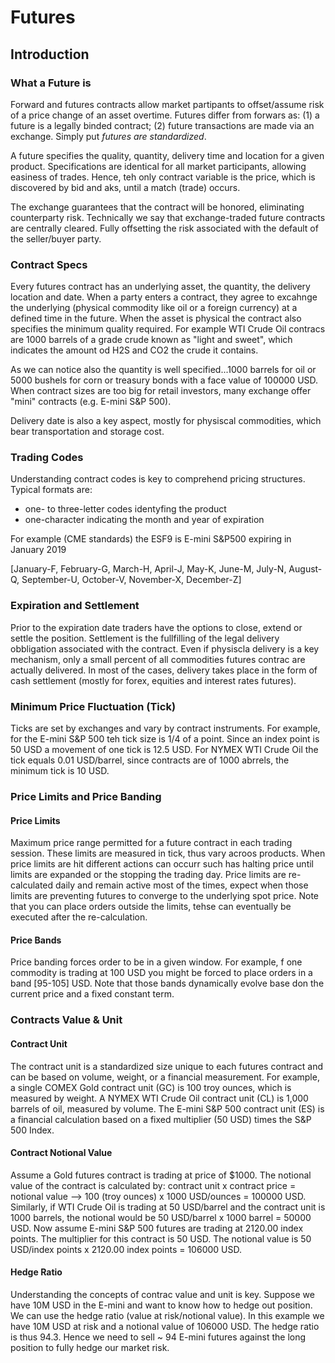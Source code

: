 # Futures

## Introduction

### What a Future is

Forward and futures contracts allow market partipants to offset/assume risk of a price change of an asset overtime. Futures differ from forwars as: (1) a future is a legally binded contract; (2) future transactions are made via an exchange. Simply put *futures are standardized*. 

A future specifies the quality, quantity, delivery time and location for a given product. Specifications are identical for all market participants, allowing easiness of trades. Hence, teh only contract variable is the price, which is discovered by bid and aks, until a match (trade) occurs.

The exchange guarantees that the contract will be honored, eliminating counterparty risk. Technically we say that exchange-traded future contracts are centrally cleared. Fully offsetting the risk associated with the default of the seller/buyer party.

### Contract Specs

Every futures contract has an underlying asset, the quantity, the delivery location and date. When a party enters a contract, they agree to excahnge the underlying (physical commodity like oil or a foreign currency) at a defined time in the future. When the asset is physical the contract also specifies the minimum quality required. For example WTI Crude Oil contracs are 1000 barrels of a grade crude known as "light and sweet", which indicates the amount od H2S and CO2 the crude it contains.

As we can notice also the quantity is well specified...1000 barrels for oil or 5000 bushels for corn or treasury bonds with a face value of 100000 USD. When contract sizes are too big for retail investors, many exchange offer "mini" contracts (e.g. E-mini S&P 500).

Delivery date is also a key aspect, mostly for physiscal commodities, which bear transportation and storage cost. 

### Trading Codes

Understanding contract codes is key to comprehend pricing structures. Typical formats are:
- one- to three-letter codes identyfing the product
- one-character indicating the month and year of expiration

For example (CME standards) the ESF9 is E-mini S&P500 expiring in January 2019

[January-F, February-G, March-H, April-J, May-K, June-M, July-N, August-Q, September-U, October-V, November-X, December-Z]

### Expiration and Settlement 

Prior to the expiration date traders have the options to close, extend or settle the position.
Settlement is the fullfilling of the legal delivery obbligation associated with the contract. Even if physiscla delivery is a key mechanism, only a small percent of all commodities futures contrac are actually delivered. In most of the cases, delivery takes place in the form of cash settlement (mostly for forex, equities and interest rates futures).

### Minimum Price Fluctuation (Tick)

Ticks are set by exchanges and vary by contract instruments. For example, for the E-mini S&P 500 teh tick size is 1/4 of a point. Since an index point is 50 USD a movement of one tick is 12.5 USD. For NYMEX WTI Crude Oil the tick equals 0.01 USD/barrel, since contracts are of 1000 abrrels, the minimum tick is 10 USD. 

### Price Limits and Price Banding

#### Price Limits

Maximum price range permitted for a future contract in each trading session. These limits are measured in tick, thus vary acroos products. When price limits are hit different actions can occurr such has halting price until limits are expanded or the stopping the trading day. Price limits are re-calculated daily and remain active most of the times, expect when those limits are preventing futures to converge to the underlying spot price. Note that you can place orders outside the limits, tehse can eventually be executed after the re-calculation.

#### Price Bands

Price banding forces order to be in a given window. For example, f one commodity is trading at 100 USD you might be forced to place orders in a band [95-105] USD. Note that those bands dynamically evolve base don the current price and a fixed constant term.

### Contracts Value & Unit

#### Contract Unit

The contract unit is a standardized size unique to each futures contract and can be based on volume, weight, or a financial measurement. For example, a single COMEX Gold contract unit (GC) is 100 troy ounces, which is measured by weight. A NYMEX WTI Crude Oil contract unit (CL) is 1,000 barrels of oil, measured by volume. The E-mini S&P 500 contract unit (ES) is a financial calculation based on a fixed multiplier (50 USD) times the S&P 500 Index.

#### Contract Notional Value

Assume a Gold futures contract is trading at price of $1000. The notional value of the contract is calculated by: contract unit x contract price = notional value --> 100 (troy ounces) x 1000 USD/ounces = 100000 USD. Similarly, if WTI Crude Oil is trading at 50 USD/barrel and the contract unit is 1000 barrels, the notional would be 50 USD/barrel x 1000 barrel = 50000 USD. Now assume E-mini S&P 500 futures are trading at 2120.00 index points. The multiplier for this contract is 50 USD. The notional value is 50 USD/index points x 2120.00 index points = 106000 USD.

#### Hedge Ratio

Understanding the concepts of contrac value and unit is key. Suppose we have 10M USD in the E-mini and want to know how to hedge out position. We can use the hedge ratio (value at risk/notional value). In this example we have 10M USD at risk and a notional value of 106000 USD. The hedge ratio is thus 94.3. Hence we need to sell ~ 94 E-mini futures against the long position to fully hedge our market risk.



